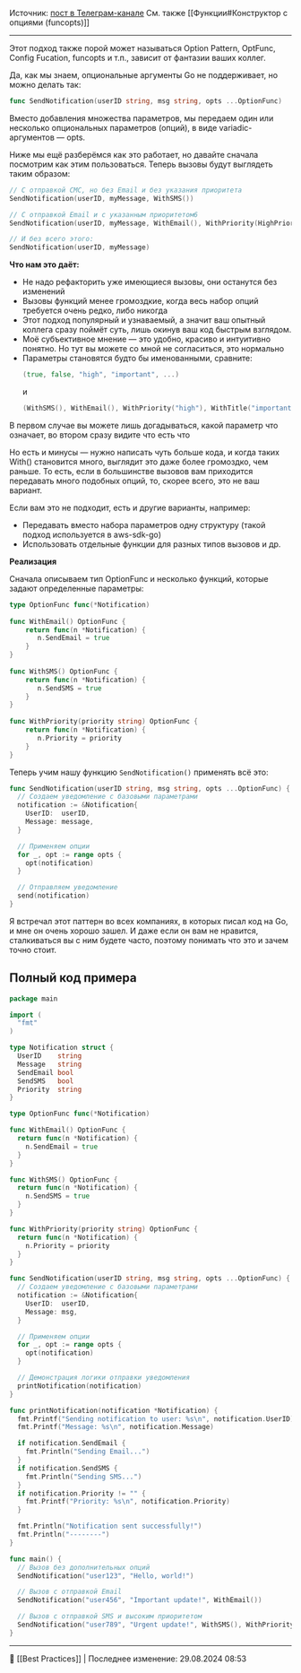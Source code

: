 Источник: [пост в Телеграм-канале](https://t.me/ntuzov/461)
См. также [[Функции#Конструктор с опциями (funcopts)]]

----
Этот подход также порой может называться Option Pattern, OptFunc, Config Fucation, funcopts и т.п., зависит от фантазии ваших коллег.

Да, как мы знаем, опциональные аргументы Go не поддерживает, но можно делать так:

```go
func SendNotification(userID string, msg string, opts ...OptionFunc)
```

Вместо добавления множества параметров, мы передаем один или несколько опциональных параметров (опций), в виде variadic-аргументов — opts.

Ниже мы ещё разберёмся как это работает, но давайте сначала посмотрим как этим пользоваться. Теперь вызовы будут выглядеть таким образом:

```go
// С отправкой СМС, но без Email и без указания приоритета
SendNotification(userID, myMessage, WithSMS())

// С отправкой Email и с указанным приоритетом6
SendNotification(userID, myMessage, WithEmail(), WithPriority(HighPriority))

// И без всего этого:
SendNotification(userID, myMessage)
```

**Что нам это даёт:**

- Не надо рефакторить уже имеющиеся вызовы, они останутся без изменений
- Вызовы функций менее громоздкие, когда весь набор опций требуется очень редко, либо никогда
- Этот подход популярный и узнаваемый, а значит ваш опытный коллега сразу поймёт суть, лишь окинув ваш код быстрым взглядом.
- Моё субъективное мнение — это удобно, красиво и интуитивно понятно. Но тут вы можете со мной не согласиться, это нормально
- Параметры становятся будто бы именованными, сравните: 
	```go
	(true, false, "high", "important", ...)
	```
	и
	```go
	(WithSMS(), WithEmail(), WithPriority("high"), WithTitle("important"), ...)
	```

В первом случае вы можете лишь догадываться, какой параметр что означает, во втором сразу видите что есть что

Но есть и минусы — нужно написать чуть больше кода, и когда таких With() становится много, выглядит это даже более громоздко, чем раньше. То есть, если в большинстве вызовов вам приходится передавать много подобных опций, то, скорее всего, это не ваш вариант.

Если вам это не подходит, есть и другие варианты, например: 

- Передавать вместо набора параметров одну структуру (такой подход используется в aws-sdk-go)
- Использовать отдельные функции для разных типов вызовов и др.

**Реализация**

Сначала описываем тип OptionFunc и несколько функций, которые задают определенные параметры:

```go
type OptionFunc func(*Notification)  
  
func WithEmail() OptionFunc {  
    return func(n *Notification) {  
       n.SendEmail = true  
    }  
}  
  
func WithSMS() OptionFunc {  
    return func(n *Notification) {  
       n.SendSMS = true  
    }  
}  
  
func WithPriority(priority string) OptionFunc {  
    return func(n *Notification) {  
       n.Priority = priority  
    }  
}
```

Теперь учим нашу функцию `SendNotification()` применять всё это:

```go
func SendNotification(userID string, msg string, opts ...OptionFunc) {
  // Создаем уведомление с базовыми параметрами
  notification := &Notification{
    UserID:  userID,
    Message: message,
  }

  // Применяем опции
  for _, opt := range opts {
    opt(notification)
  }

  // Отправляем уведомление
  send(notification)
}
```

Я встречал этот паттерн во всех компаниях, в которых писал код на Go, и мне он очень хорошо зашел. И даже если он вам не нравится, сталкиваться вы с ним будете часто, поэтому понимать что это и зачем точно стоит.

## Полный код примера

```go
package main

import (
  "fmt"
)

type Notification struct {
  UserID    string
  Message   string
  SendEmail bool
  SendSMS   bool
  Priority  string
}

type OptionFunc func(*Notification)

func WithEmail() OptionFunc {
  return func(n *Notification) {
    n.SendEmail = true
  }
}

func WithSMS() OptionFunc {
  return func(n *Notification) {
    n.SendSMS = true
  }
}

func WithPriority(priority string) OptionFunc {
  return func(n *Notification) {
    n.Priority = priority
  }
}

func SendNotification(userID string, msg string, opts ...OptionFunc) {
  // Создаем уведомление с базовыми параметрами
  notification := &Notification{
    UserID:  userID,
    Message: msg,
  }

  // Применяем опции
  for _, opt := range opts {
    opt(notification)
  }

  // Демонстрация логики отправки уведомления
  printNotification(notification)
}

func printNotification(notification *Notification) {
  fmt.Printf("Sending notification to user: %s\n", notification.UserID)
  fmt.Printf("Message: %s\n", notification.Message)

  if notification.SendEmail {
    fmt.Println("Sending Email...")
  }
  if notification.SendSMS {
    fmt.Println("Sending SMS...")
  }
  if notification.Priority != "" {
    fmt.Printf("Priority: %s\n", notification.Priority)
  }

  fmt.Println("Notification sent successfully!")
  fmt.Println("--------")
}

func main() {
  // Вызов без дополнительных опций
  SendNotification("user123", "Hello, world!")

  // Вызов с отправкой Email
  SendNotification("user456", "Important update!", WithEmail())

  // Вызов с отправкой SMS и высоким приоритетом
  SendNotification("user789", "Urgent update!", WithSMS(), WithPriority("high"))
}
```

----
📂 [[Best Practices]] | Последнее изменение: 29.08.2024 08:53